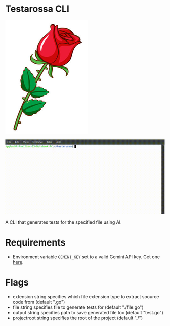 # Testarossa CLI

![](./rose.jpg)

![demo of product](./demo.gif)

A CLI that generates tests for the specified file using AI.

# Requirements

- Environment variable `GEMINI_KEY` set to a valid Gemini API key. Get one [here](https://aistudio.google.com/apikey).

# Flags

- extension string
    specifies which file extension type to extract soource code from (default ".go")
- file string
    specifies file to generate tests for (default "./file.go")
- output string
    specifies path to save generated file too (default "test.go")
- projectroot string
    specifies the root of the project (default "./")
